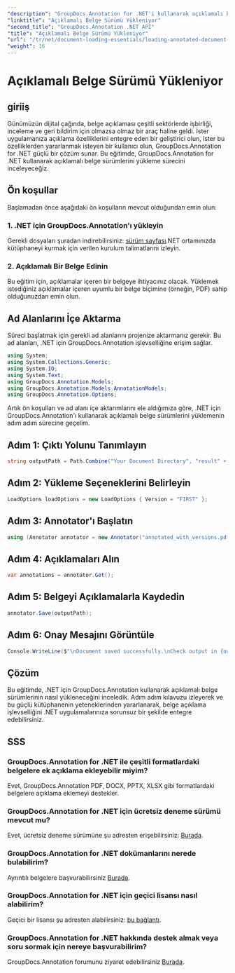 ```yaml
---
"description": "GroupDocs.Annotation for .NET'i kullanarak açıklamalı belge sürümlerini zahmetsizce nasıl yükleyeceğinizi öğrenin. İş birliğini ve inceleme süreçlerini basitleştirin."
"linktitle": "Açıklamalı Belge Sürümü Yükleniyor"
"second_title": "GroupDocs.Annotation .NET API"
"title": "Açıklamalı Belge Sürümü Yükleniyor"
"url": "/tr/net/document-loading-essentials/loading-annotated-document-version/"
"weight": 16
---
```


# Açıklamalı Belge Sürümü Yükleniyor

## giriiş
Günümüzün dijital çağında, belge açıklaması çeşitli sektörlerde işbirliği, inceleme ve geri bildirim için olmazsa olmaz bir araç haline geldi. İster uygulamanıza açıklama özelliklerini entegre eden bir geliştirici olun, ister bu özelliklerden yararlanmak isteyen bir kullanıcı olun, GroupDocs.Annotation for .NET güçlü bir çözüm sunar. Bu eğitimde, GroupDocs.Annotation for .NET kullanarak açıklamalı belge sürümlerini yükleme sürecini inceleyeceğiz.
## Ön koşullar
Başlamadan önce aşağıdaki ön koşulların mevcut olduğundan emin olun:
### 1. .NET için GroupDocs.Annotation'ı yükleyin
Gerekli dosyaları şuradan indirebilirsiniz: [sürüm sayfası](https://releases.groupdocs.com/annotation/net/).NET ortamınızda kütüphaneyi kurmak için verilen kurulum talimatlarını izleyin.
### 2. Açıklamalı Bir Belge Edinin
Bu eğitim için, açıklamalar içeren bir belgeye ihtiyacınız olacak. Yüklemek istediğiniz açıklamalar içeren uyumlu bir belge biçimine (örneğin, PDF) sahip olduğunuzdan emin olun.

## Ad Alanlarını İçe Aktarma
Süreci başlatmak için gerekli ad alanlarını projenize aktarmanız gerekir. Bu ad alanları, .NET için GroupDocs.Annotation işlevselliğine erişim sağlar.

```csharp
using System;
using System.Collections.Generic;
using System.IO;
using System.Text;
using GroupDocs.Annotation.Models;
using GroupDocs.Annotation.Models.AnnotationModels;
using GroupDocs.Annotation.Options;
```


Artık ön koşulları ve ad alanı içe aktarımlarını ele aldığımıza göre, .NET için GroupDocs.Annotation'ı kullanarak açıklamalı belge sürümlerini yüklemenin adım adım sürecine geçelim.
## Adım 1: Çıktı Yolunu Tanımlayın
```csharp
string outputPath = Path.Combine("Your Document Directory", "result" + Path.GetExtension("input.pdf"));
```
## Adım 2: Yükleme Seçeneklerini Belirleyin
```csharp
LoadOptions loadOptions = new LoadOptions { Version = "FIRST" };
```
## Adım 3: Annotator'ı Başlatın
```csharp
using (Annotator annotator = new Annotator("annotated_with_versions.pdf", loadOptions))
```
## Adım 4: Açıklamaları Alın
```csharp
var annotations = annotator.Get();
```
## Adım 5: Belgeyi Açıklamalarla Kaydedin
```csharp
annotator.Save(outputPath);
```
## Adım 6: Onay Mesajını Görüntüle
```csharp
Console.WriteLine($"\nDocument saved successfully.\nCheck output in {outputPath}.");
```

## Çözüm
Bu eğitimde, .NET için GroupDocs.Annotation kullanarak açıklamalı belge sürümlerinin nasıl yükleneceğini inceledik. Adım adım kılavuzu izleyerek ve bu güçlü kütüphanenin yeteneklerinden yararlanarak, belge açıklama işlevselliğini .NET uygulamalarınıza sorunsuz bir şekilde entegre edebilirsiniz.
## SSS
### GroupDocs.Annotation for .NET ile çeşitli formatlardaki belgelere ek açıklama ekleyebilir miyim?
Evet, GroupDocs.Annotation PDF, DOCX, PPTX, XLSX gibi formatlardaki belgelere açıklama eklemeyi destekler.
### GroupDocs.Annotation for .NET için ücretsiz deneme sürümü mevcut mu?
Evet, ücretsiz deneme sürümüne şu adresten erişebilirsiniz: [Burada](https://releases.groupdocs.com/).
### GroupDocs.Annotation for .NET dokümanlarını nerede bulabilirim?
Ayrıntılı belgelere başvurabilirsiniz [Burada](https://tutorials.groupdocs.com/annotation/net/).
### GroupDocs.Annotation for .NET için geçici lisansı nasıl alabilirim?
Geçici bir lisansı şu adresten alabilirsiniz: [bu bağlantı](https://purchase.groupdocs.com/temporary-license/).
### GroupDocs.Annotation for .NET hakkında destek almak veya soru sormak için nereye başvurabilirim?
GroupDocs.Annotation forumunu ziyaret edebilirsiniz [Burada](https://forum.groupdocs.com/c/annotation/10).